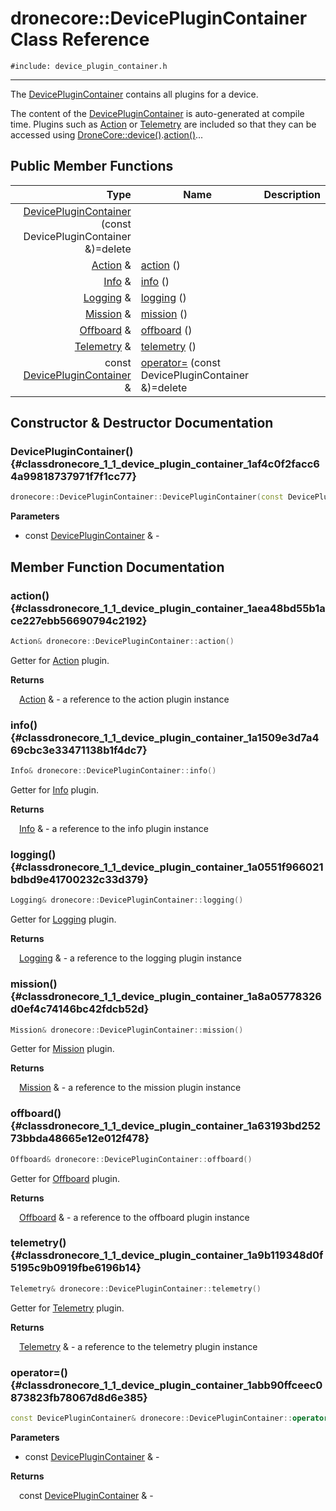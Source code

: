# dronecore::DevicePluginContainer Class Reference
`#include: device_plugin_container.h`

----


The [DevicePluginContainer](classdronecore_1_1_device_plugin_container.md) contains all plugins for a device. 


The content of the [DevicePluginContainer](classdronecore_1_1_device_plugin_container.md) is auto-generated at compile time. Plugins such as [Action](classdronecore_1_1_action.md) or [Telemetry](classdronecore_1_1_telemetry.md) are included so that they can be accessed using [DroneCore::device()](classdronecore_1_1_drone_core.md#classdronecore_1_1_drone_core_1a5bac6e419e56a1f77a51adef98e94e7c).[action()](classdronecore_1_1_device_plugin_container.md#classdronecore_1_1_device_plugin_container_1aea48bd55b1ace227ebb56690794c2192)... 


## Public Member Functions


Type | Name | Description
---: | --- | ---
| [DevicePluginContainer](#classdronecore_1_1_device_plugin_container_1af4c0f2facc64a99818737971f7f1cc77) (const DevicePluginContainer &)=delete |
[Action](classdronecore_1_1_action.md) & | [action](#classdronecore_1_1_device_plugin_container_1aea48bd55b1ace227ebb56690794c2192) () |
[Info](classdronecore_1_1_info.md) & | [info](#classdronecore_1_1_device_plugin_container_1a1509e3d7a469cbc3e33471138b1f4dc7) () |
[Logging](classdronecore_1_1_logging.md) & | [logging](#classdronecore_1_1_device_plugin_container_1a0551f966021bdbd9e41700232c33d379) () |
[Mission](classdronecore_1_1_mission.md) & | [mission](#classdronecore_1_1_device_plugin_container_1a8a05778326d0ef4c74146bc42fdcb52d) () |
[Offboard](classdronecore_1_1_offboard.md) & | [offboard](#classdronecore_1_1_device_plugin_container_1a63193bd25273bbda48665e12e012f478) () |
[Telemetry](classdronecore_1_1_telemetry.md) & | [telemetry](#classdronecore_1_1_device_plugin_container_1a9b119348d0f5195c9b0919fbe6196b14) () |
const [DevicePluginContainer](classdronecore_1_1_device_plugin_container.md) & | [operator=](#classdronecore_1_1_device_plugin_container_1abb90ffceec0873823fb78067d8d6e385) (const DevicePluginContainer &)=delete |


## Constructor & Destructor Documentation


### DevicePluginContainer() {#classdronecore_1_1_device_plugin_container_1af4c0f2facc64a99818737971f7f1cc77}
```cpp
dronecore::DevicePluginContainer::DevicePluginContainer(const DevicePluginContainer &)=delete
```


**Parameters**

* const [DevicePluginContainer](classdronecore_1_1_device_plugin_container.md) & - 

## Member Function Documentation


### action() {#classdronecore_1_1_device_plugin_container_1aea48bd55b1ace227ebb56690794c2192}
```cpp
Action& dronecore::DevicePluginContainer::action()
```


Getter for [Action](classdronecore_1_1_action.md) plugin.

**Returns**

&emsp;[Action](classdronecore_1_1_action.md) & - a reference to the action plugin instance

### info() {#classdronecore_1_1_device_plugin_container_1a1509e3d7a469cbc3e33471138b1f4dc7}
```cpp
Info& dronecore::DevicePluginContainer::info()
```


Getter for [Info](classdronecore_1_1_info.md) plugin.

**Returns**

&emsp;[Info](classdronecore_1_1_info.md) & - a reference to the info plugin instance

### logging() {#classdronecore_1_1_device_plugin_container_1a0551f966021bdbd9e41700232c33d379}
```cpp
Logging& dronecore::DevicePluginContainer::logging()
```


Getter for [Logging](classdronecore_1_1_logging.md) plugin.

**Returns**

&emsp;[Logging](classdronecore_1_1_logging.md) & - a reference to the logging plugin instance

### mission() {#classdronecore_1_1_device_plugin_container_1a8a05778326d0ef4c74146bc42fdcb52d}
```cpp
Mission& dronecore::DevicePluginContainer::mission()
```


Getter for [Mission](classdronecore_1_1_mission.md) plugin.

**Returns**

&emsp;[Mission](classdronecore_1_1_mission.md) & - a reference to the mission plugin instance

### offboard() {#classdronecore_1_1_device_plugin_container_1a63193bd25273bbda48665e12e012f478}
```cpp
Offboard& dronecore::DevicePluginContainer::offboard()
```


Getter for [Offboard](classdronecore_1_1_offboard.md) plugin.

**Returns**

&emsp;[Offboard](classdronecore_1_1_offboard.md) & - a reference to the offboard plugin instance

### telemetry() {#classdronecore_1_1_device_plugin_container_1a9b119348d0f5195c9b0919fbe6196b14}
```cpp
Telemetry& dronecore::DevicePluginContainer::telemetry()
```


Getter for [Telemetry](classdronecore_1_1_telemetry.md) plugin.

**Returns**

&emsp;[Telemetry](classdronecore_1_1_telemetry.md) & - a reference to the telemetry plugin instance

### operator=() {#classdronecore_1_1_device_plugin_container_1abb90ffceec0873823fb78067d8d6e385}
```cpp
const DevicePluginContainer& dronecore::DevicePluginContainer::operator=(const DevicePluginContainer &)=delete
```


**Parameters**

* const [DevicePluginContainer](classdronecore_1_1_device_plugin_container.md) & - 

**Returns**

&emsp;const [DevicePluginContainer](classdronecore_1_1_device_plugin_container.md) & - 
